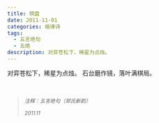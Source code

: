 ```yaml
---
title: 棋盘
date: 2011-11-01
categories: 格律诗
tags:
  - 五言绝句
  - 五绝
description: 对弈苍松下，稀星为点烛。
---
```


对弈苍松下，稀星为点烛。
石台磨作镜，落叶满棋局。

<br/>
<blockquote>
<p><small><i>注释：五言绝句（郑氏新韵）</i></small></p>
<p><small><i>2011.11</i></small></p>
</blockquote>